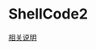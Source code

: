 # ShellCode2
<a href="http://note.youdao.com/noteshare?id=fa6e0c8dde2d998e40ae2f81900c6ad5&sub=3F67401865AB4B9D921AEDCDD21E3927">相关说明</a>